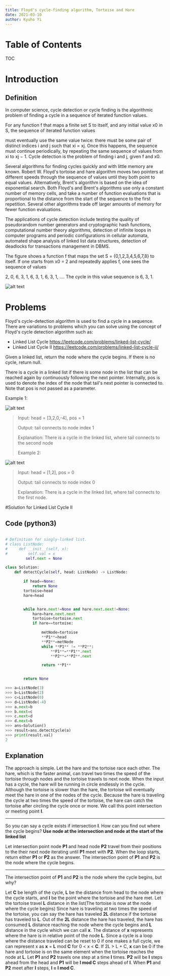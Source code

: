 ```yaml
---
title: Floyd's cycle-finding algorithm, Tortoise and Hare
date: 2021-03-10
author: Kyuho Yi
---
```


# Table of Contents
TOC

# Introduction
## Definition
In computer science, cycle detection or cycle finding is the algorithmic problem of finding a cycle in a sequence of iterated function values.

For any function f that maps a finite set S to itself, and any initial value x0 in S, the sequence of iterated function values

must eventually use the same value twice: there must be some pair of distinct indices i and j such that xi = xj. Once this happens, the sequence must continue periodically, by repeating the same sequence of values from xi to xj − 1. Cycle detection is the problem of finding i and j, given f and x0.

Several algorithms for finding cycles quickly and with little memory are known. Robert W. Floyd's tortoise and hare algorithm moves two pointers at different speeds through the sequence of values until they both point to equal values. Alternatively, Brent's algorithm is based on the idea of exponential search. Both Floyd's and Brent's algorithms use only a constant number of memory cells, and take a number of function evaluations that is proportional to the distance from the start of the sequence to the first repetition. Several other algorithms trade off larger amounts of memory for fewer function evaluations.

The applications of cycle detection include testing the quality of pseudorandom number generators and cryptographic hash functions, computational number theory algorithms, detection of infinite loops in computer programs and periodic configurations in cellular automata, automated shape analysis of linked list data structures, detection of deadlocks for transactions management in DBMS.

The figure shows a function f that maps the set S = {0,1,2,3,4,5,6,7,8} to itself. If one starts from x0 = 2 and repeatedly applies f, one sees the sequence of values

2, 0, 6, 3, 1, 6, 3, 1, 6, 3, 1, ....
The cycle in this value sequence is 6, 3, 1.

![alt text](https://upload.wikimedia.org/wikipedia/commons/thumb/d/d7/Functional_graph.svg/330px-Functional_graph.svg.png)

# Problems

Floyd's cycle-detection algorithm is used to find a cycle in a sequence. There are variations to problems which you can solve using the concept of Floyd's cycle detection algorithm such as:

- Linked List Cycle https://leetcode.com/problems/linked-list-cycle/
- Linked List Cycle II https://leetcode.com/problems/linked-list-cycle-ii/

Given a linked list, return the node where the cycle begins. If there is no cycle, return null.

There is a cycle in a linked list if there is some node in the list that can be reached again by continuously following the next pointer. Internally, pos is used to denote the index of the node that tail's next pointer is connected to. Note that pos is not passed as a parameter.

Example 1:

![alt text](https://assets.leetcode.com/uploads/2018/12/07/circularlinkedlist.png)

> Input: head = [3,2,0,-4], pos = 1
>
> Output: tail connects to node index 1
>
> Explanation: There is a cycle in the linked list, where tail connects to the second node
>
> Example 2:

![alt text](https://assets.leetcode.com/uploads/2018/12/07/circularlinkedlist_test2.png)

> Input: head = [1,2], pos = 0
>
> Output: tail connects to node index 0
>
> Explanation: There is a cycle in the linked list, where tail connects to the first node.

#Solution for Linked List Cycle II

## Code (python3)

```python

# Definition for singly-linked list.
# class ListNode:
#     def __init__(self, x):
#         self.val = x
         self.next = None

class Solution:
    def detectCycle(self, head: ListNode) -> ListNode:

        if head==None:
            return None
        tortoise=head
        hare=head


        while hare.next!=None and hare.next.next!=None:
            hare=hare.next.next
            tortoise=tortoise.next
            if hare==tortoise:

                metNode=tortoise
                **P1**=head
                **P2**=metNode
                while **P1** != **P2**:
                    **P1**=**P1**.next
                    **P2**=**P2**.next

                return **P1**


        return None

>>> a=ListNode(3)
>>> b=ListNode(2)
>>> c=ListNode(0)
>>> d=ListNode(-4)
>>> a.next=b
>>> b.next=c
>>> c.next=d
>>> d.next=b
>>> ans=Solution()
>>> result=ans.detectCycle(a)
>>> print(result.val)
2
```

## Explanation

The approach is simple. Let the hare and the tortoise race each other. The hare, which is the faster animal, can travel two times the speed of the tortoise through nodes and the tortoise travels to next node. When the input has a cycle, the hare will be running in circle endlessly in the cycle. Although the tortoise is slower than the hare, the tortoise will eventually meet the hare in one of the nodes of the cycle. Because the hare is traveling the cycle at two times the speed of the tortoise, the hare can catch the tortoise after circling the cycle once or more. We call this point intersection or meeting point **I**.

---

So you can say a cycle exists if intersection **I**. How can you find out where the cycle begins?
**Use node at the intersection and node at the start of the linked list**

Let intersection point node **P1** and head node **P2** travel from their positions to the their next node iterating until **P1** meet with **P2**. When the loop starts, return either **P1** or **P2** as the answer. The intersection point of **P1** and **P2** is the node where the cycle begins.

---

The intersection point of **P1** and **P2** is the node where the cycle begins, but why?

Let **C** be length of the cycle, **L** be the distance from head to the node where the cycle starts, and **I** be the point where the tortoise and the hare met. Let the tortoise travel **L** distance in the list(The tortoise is now at the node where the cycle begins) Since hare is traveling at two times the speed of the tortoise, you can say the hare has traveled **2L** distance if the tortoise has traveled to **L**. Out of the **2L** distance the hare has traveled, the hare has consumed **L** distance reaching the node where the cycle begins and **L** distance in the cycle which we can call **x**. The distance of **x** represents where the hare is in relative point of the node **L**. Since a cycle is a loop where the distance traveled can be reset to 0 if one makes a full cycle, we can represent x as **x** = **L** mod **C** for 0 < x < **C**. If 2L > L + C, **x** can be 0 if the hare and tortoise is on the same element when the tortoise reaches the node at **L**. Let **P1** and **P2** travels one step at a time **l** times. **P2** will be **l** steps ahead from the head and **P1** will be **l mod C** steps ahead of **I**. When **P1** and **P2** meet after **l** steps, **l = l mod C**.
